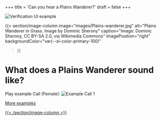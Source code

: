 +++
title = 'Can you hear a Plains Wanderer?'
draft = false
+++

![Verification UI example](./verification-ui.jpg)

{{< section/image-column
    image="images/Plains-wanderer.jpg"
    alt="Plains Wanderer in Grass. Image by Dominic Sherony"
    caption="Image: Dominic Sherony, CC BY-SA 2.0, via Wikimedia Commons"
    imagePosition="right"
    backgroundColor="var(--sl-color-primary-100)"
>}}



# What does a Plains Wanderer sound like?

Play example Call (Female):
![Example Call 1](./example-call-spectrogram.jpg)


<a class="oe-theme-emphasis" href="/verify">
More examples
<sl-icon slot="suffix" name="arrow-right-short"></sl-icon>

{{< /section/image-column >}}
